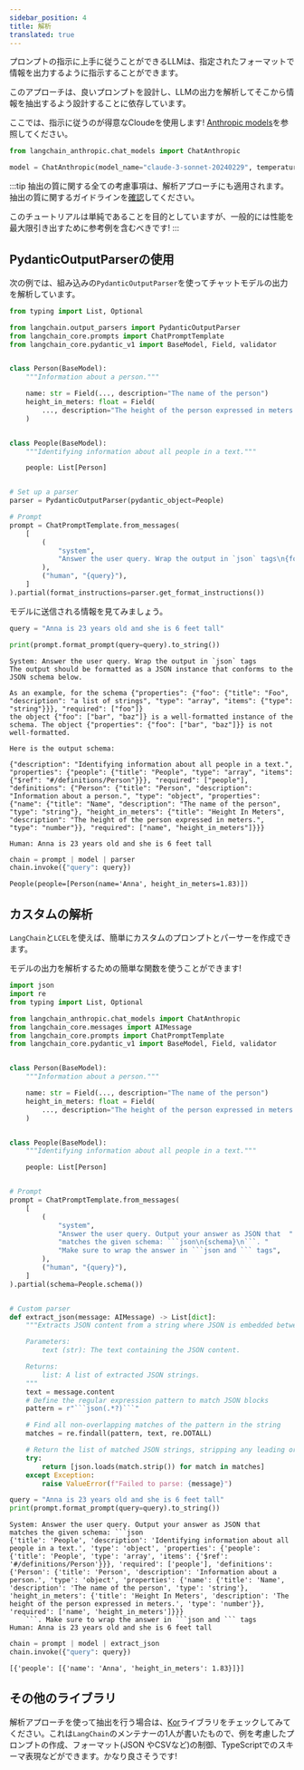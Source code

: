 ```yaml
---
sidebar_position: 4
title: 解析
translated: true
---
```


プロンプトの指示に上手に従うことができるLLMは、指定されたフォーマットで情報を出力するように指示することができます。

このアプローチは、良いプロンプトを設計し、LLMの出力を解析してそこから情報を抽出するよう設計することに依存しています。

ここでは、指示に従うのが得意なCloudeを使用します! [Anthropic models](https://www.anthropic.com/api)を参照してください。

```python
from langchain_anthropic.chat_models import ChatAnthropic

model = ChatAnthropic(model_name="claude-3-sonnet-20240229", temperature=0)
```

:::tip
抽出の質に関する全ての考慮事項は、解析アプローチにも適用されます。抽出の質に関するガイドラインを[確認](/docs/use_cases/extraction/guidelines)してください。

このチュートリアルは単純であることを目的としていますが、一般的には性能を最大限引き出すために参考例を含むべきです!
:::

## PydanticOutputParserの使用

次の例では、組み込みの`PydanticOutputParser`を使ってチャットモデルの出力を解析しています。

```python
from typing import List, Optional

from langchain.output_parsers import PydanticOutputParser
from langchain_core.prompts import ChatPromptTemplate
from langchain_core.pydantic_v1 import BaseModel, Field, validator


class Person(BaseModel):
    """Information about a person."""

    name: str = Field(..., description="The name of the person")
    height_in_meters: float = Field(
        ..., description="The height of the person expressed in meters."
    )


class People(BaseModel):
    """Identifying information about all people in a text."""

    people: List[Person]


# Set up a parser
parser = PydanticOutputParser(pydantic_object=People)

# Prompt
prompt = ChatPromptTemplate.from_messages(
    [
        (
            "system",
            "Answer the user query. Wrap the output in `json` tags\n{format_instructions}",
        ),
        ("human", "{query}"),
    ]
).partial(format_instructions=parser.get_format_instructions())
```

モデルに送信される情報を見てみましょう。

```python
query = "Anna is 23 years old and she is 6 feet tall"
```

```python
print(prompt.format_prompt(query=query).to_string())
```

```output
System: Answer the user query. Wrap the output in `json` tags
The output should be formatted as a JSON instance that conforms to the JSON schema below.

As an example, for the schema {"properties": {"foo": {"title": "Foo", "description": "a list of strings", "type": "array", "items": {"type": "string"}}}, "required": ["foo"]}
the object {"foo": ["bar", "baz"]} is a well-formatted instance of the schema. The object {"properties": {"foo": ["bar", "baz"]}} is not well-formatted.

Here is the output schema:

{"description": "Identifying information about all people in a text.", "properties": {"people": {"title": "People", "type": "array", "items": {"$ref": "#/definitions/Person"}}}, "required": ["people"], "definitions": {"Person": {"title": "Person", "description": "Information about a person.", "type": "object", "properties": {"name": {"title": "Name", "description": "The name of the person", "type": "string"}, "height_in_meters": {"title": "Height In Meters", "description": "The height of the person expressed in meters.", "type": "number"}}, "required": ["name", "height_in_meters"]}}}

Human: Anna is 23 years old and she is 6 feet tall
```

```python
chain = prompt | model | parser
chain.invoke({"query": query})
```

```output
People(people=[Person(name='Anna', height_in_meters=1.83)])
```

## カスタムの解析

`LangChain`と`LCEL`を使えば、簡単にカスタムのプロンプトとパーサーを作成できます。

モデルの出力を解析するための簡単な関数を使うことができます!

```python
import json
import re
from typing import List, Optional

from langchain_anthropic.chat_models import ChatAnthropic
from langchain_core.messages import AIMessage
from langchain_core.prompts import ChatPromptTemplate
from langchain_core.pydantic_v1 import BaseModel, Field, validator


class Person(BaseModel):
    """Information about a person."""

    name: str = Field(..., description="The name of the person")
    height_in_meters: float = Field(
        ..., description="The height of the person expressed in meters."
    )


class People(BaseModel):
    """Identifying information about all people in a text."""

    people: List[Person]


# Prompt
prompt = ChatPromptTemplate.from_messages(
    [
        (
            "system",
            "Answer the user query. Output your answer as JSON that  "
            "matches the given schema: ```json\n{schema}\n```. "
            "Make sure to wrap the answer in ```json and ``` tags",
        ),
        ("human", "{query}"),
    ]
).partial(schema=People.schema())


# Custom parser
def extract_json(message: AIMessage) -> List[dict]:
    """Extracts JSON content from a string where JSON is embedded between ```json and ``` tags.

    Parameters:
        text (str): The text containing the JSON content.

    Returns:
        list: A list of extracted JSON strings.
    """
    text = message.content
    # Define the regular expression pattern to match JSON blocks
    pattern = r"```json(.*?)```"

    # Find all non-overlapping matches of the pattern in the string
    matches = re.findall(pattern, text, re.DOTALL)

    # Return the list of matched JSON strings, stripping any leading or trailing whitespace
    try:
        return [json.loads(match.strip()) for match in matches]
    except Exception:
        raise ValueError(f"Failed to parse: {message}")
```

```python
query = "Anna is 23 years old and she is 6 feet tall"
print(prompt.format_prompt(query=query).to_string())
```

```output
System: Answer the user query. Output your answer as JSON that  matches the given schema: ```json
{'title': 'People', 'description': 'Identifying information about all people in a text.', 'type': 'object', 'properties': {'people': {'title': 'People', 'type': 'array', 'items': {'$ref': '#/definitions/Person'}}}, 'required': ['people'], 'definitions': {'Person': {'title': 'Person', 'description': 'Information about a person.', 'type': 'object', 'properties': {'name': {'title': 'Name', 'description': 'The name of the person', 'type': 'string'}, 'height_in_meters': {'title': 'Height In Meters', 'description': 'The height of the person expressed in meters.', 'type': 'number'}}, 'required': ['name', 'height_in_meters']}}}
    ```. Make sure to wrap the answer in ```json and ``` tags
Human: Anna is 23 years old and she is 6 feet tall
```

```python
chain = prompt | model | extract_json
chain.invoke({"query": query})
```

```output
[{'people': [{'name': 'Anna', 'height_in_meters': 1.83}]}]
```

## その他のライブラリ

解析アプローチを使って抽出を行う場合は、[Kor](https://eyurtsev.github.io/kor/)ライブラリをチェックしてみてください。これは`LangChain`のメンテナーの1人が書いたもので、例を考慮したプロンプトの作成、フォーマット(JSON やCSVなど)の制御、TypeScriptでのスキーマ表現などができます。かなり良さそうです!
